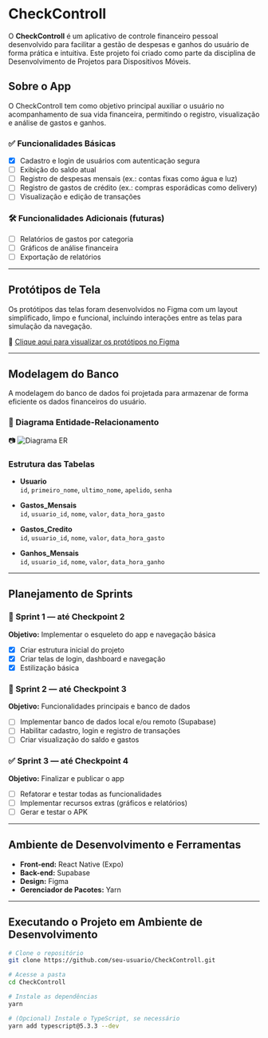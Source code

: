 # CheckControll

O **CheckControll** é um aplicativo de controle financeiro pessoal desenvolvido para facilitar a gestão de despesas e ganhos do usuário de forma prática e intuitiva. Este projeto foi criado como parte da disciplina de Desenvolvimento de Projetos para Dispositivos Móveis.

## Sobre o App

O CheckControll tem como objetivo principal auxiliar o usuário no acompanhamento de sua vida financeira, permitindo o registro, visualização e análise de gastos e ganhos.

### ✅ Funcionalidades Básicas

- [x] Cadastro e login de usuários com autenticação segura  
- [ ] Exibição do saldo atual  
- [ ] Registro de despesas mensais (ex.: contas fixas como água e luz)  
- [ ] Registro de gastos de crédito (ex.: compras esporádicas como delivery)  
- [ ] Visualização e edição de transações  

### 🛠️ Funcionalidades Adicionais (futuras)

- [ ] Relatórios de gastos por categoria  
- [ ] Gráficos de análise financeira  
- [ ] Exportação de relatórios  

---

## Protótipos de Tela

Os protótipos das telas foram desenvolvidos no Figma com um layout simplificado, limpo e funcional, incluindo interações entre as telas para simulação da navegação.

🔗 [Clique aqui para visualizar os protótipos no Figma](https://www.figma.com/link-do-prototipo-aqui)

---

## Modelagem do Banco

A modelagem do banco de dados foi projetada para armazenar de forma eficiente os dados financeiros do usuário.

### 🧩 Diagrama Entidade-Relacionamento

📷 ![Diagrama ER](https://link-da-imagem-ou-do-google-drive-aqui)

### Estrutura das Tabelas

- **Usuario**  
  `id`, `primeiro_nome`, `ultimo_nome`, `apelido`, `senha`  

- **Gastos_Mensais**  
  `id`, `usuario_id`, `nome`, `valor`, `data_hora_gasto`  

- **Gastos_Credito**  
  `id`, `usuario_id`, `nome`, `valor`, `data_hora_gasto`  

- **Ganhos_Mensais**  
  `id`, `usuario_id`, `nome`, `valor`, `data_hora_ganho`  

---

## Planejamento de Sprints

### 🏁 Sprint 1 — até Checkpoint 2  
**Objetivo:** Implementar o esqueleto do app e navegação básica  

- [x] Criar estrutura inicial do projeto  
- [x] Criar telas de login, dashboard e navegação  
- [x] Estilização básica  

### 🚀 Sprint 2 — até Checkpoint 3  
**Objetivo:** Funcionalidades principais e banco de dados  

- [ ] Implementar banco de dados local e/ou remoto (Supabase)  
- [ ] Habilitar cadastro, login e registro de transações  
- [ ] Criar visualização do saldo e gastos  

### ✅ Sprint 3 — até Checkpoint 4  
**Objetivo:** Finalizar e publicar o app  

- [ ] Refatorar e testar todas as funcionalidades  
- [ ] Implementar recursos extras (gráficos e relatórios)  
- [ ] Gerar e testar o APK  

---

## Ambiente de Desenvolvimento e Ferramentas

- **Front-end:** React Native (Expo)  
- **Back-end:** Supabase  
- **Design:** Figma  
- **Gerenciador de Pacotes:** Yarn  

---

## Executando o Projeto em Ambiente de Desenvolvimento

```bash
# Clone o repositório
git clone https://github.com/seu-usuario/CheckControll.git

# Acesse a pasta
cd CheckControll

# Instale as dependências
yarn

# (Opcional) Instale o TypeScript, se necessário
yarn add typescript@5.3.3 --dev
